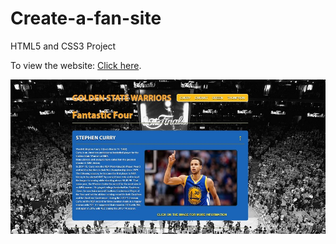 # Create-a-fan-site

HTML5 and CSS3 Project

To view the website: [Click here](http://htmlpreview.github.io/?https://github.com/jjang3530/Create-a-fan-site/blob/master/Index.html).

<p>
  <img src="https://github.com/jjang3530/Create-a-fan-site/blob/master/index.jpg"/>
</p>
